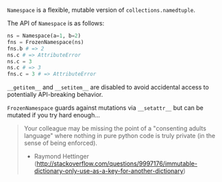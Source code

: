 `Namespace` is a flexible, mutable version of `collections.namedtuple`.

The API of `Namespace` is as follows:
```python
ns = Namespace(a=1, b=2)
fns = FrozenNamespace(ns)
fns.b # => 2
ns.c # => AttributeError
ns.c = 3
ns.c # => 3
fns.c = 3 # => AttributeError
```

`__getitem__` and `__setitem__` are disabled to avoid accidental access to potentially API-breaking behavior.

`FrozenNamespace` guards against mutations via `__setattr__` but can be mutated if you try hard enough...
> Your colleague may be missing the point of a "consenting adults language" where nothing in pure python code is truly private (in the sense of being enforced).
> - Raymond Hettinger
(http://stackoverflow.com/questions/9997176/immutable-dictionary-only-use-as-a-key-for-another-dictionary)
